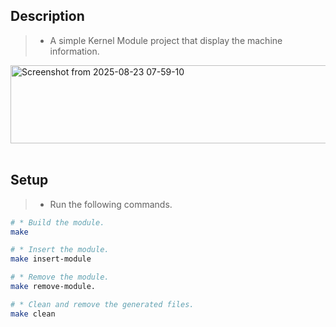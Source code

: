 ## Description

> - A simple Kernel Module project that display the machine information.

<img width="593" height="125" alt="Screenshot from 2025-08-23 07-59-10" src="https://github.com/user-attachments/assets/742c1f83-c941-4c74-a2ef-a3c4f295a0ad" />



<br />
<br />



## Setup

> - Run the following commands.

```sh
# * Build the module.
make

# * Insert the module.
make insert-module

# * Remove the module.
make remove-module.

# * Clean and remove the generated files.
make clean
```
